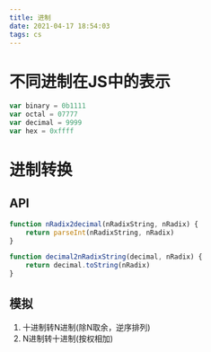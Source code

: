 ```yaml
---
title: 进制
date: 2021-04-17 18:54:03
tags: cs
---
```


# 不同进制在JS中的表示
```js
var binary = 0b1111
var octal = 07777
var decimal = 9999
var hex = 0xffff
```

# 进制转换

## API
```js
function nRadix2decimal(nRadixString, nRadix) {
    return parseInt(nRadixString, nRadix)
}

function decimal2nRadixString(decimal, nRadix) {
    return decimal.toString(nRadix)
}
```

## 模拟

1. 十进制转N进制(除N取余，逆序排列)
2. N进制转十进制(按权相加)